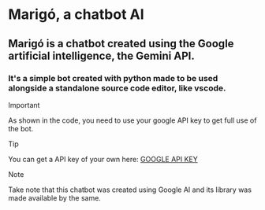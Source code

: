 # Marigó, a chatbot AI
## Marigó is a chatbot created using the Google artificial intelligence, the Gemini API.
### It's a simple bot created with python made to be used alongside a standalone source code editor, like vscode.

> [!IMPORTANT]
> As shown in the code, you need to use your google API key to get full use of the bot.

> [!TIP]
> You can get a API key of your own here: [GOOGLE API KEY](https://aistudio.google.com/app/apikey)

> [!NOTE]
> Take note that this chatbot was created using Google AI and its library was made available by the same.
